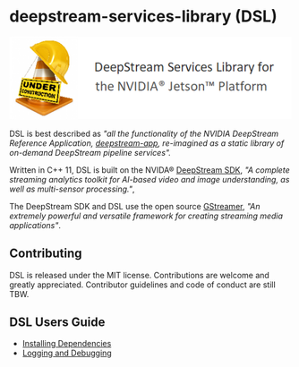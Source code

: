 # deepstream-services-library (DSL)

![](/Images/under-construction.png)

DSL is best described as _"all the functionality of the NVIDIA DeepStream Reference Application, [deepstream-app](https://docs.nvidia.com/metropolis/deepstream/dev-guide/index.html#page/DeepStream_Development_Guide%2Fdeepstream_app_architecture.html), re-imagined as a static library of on-demand DeepStream pipeline services"._

Written in C++ 11, DSL is built on the NVIDA® [DeepStream SDK](https://developer.nvidia.com/deepstream-sdk), _"A complete streaming analytics toolkit for AI-based video and image understanding, as well as multi-sensor processing."_, 

The DeepStream SDK and DSL use the open source [GStreamer](https://gstreamer.freedesktop.org/),  _"An extremely powerful and versatile framework for creating streaming media applications"_.

## Contributing
DSL is released under the MIT license. Contributions are welcome and greatly appreciated. Contributor guidelines and code of conduct are still TBW. 

## DSL Users Guide

* [Installing Dependencies](/docs/installing-dependencies.md)
* [Logging and Debugging](/docs/debugging-dsl.md)
